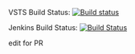 VSTS Build Status: [![Build status](https://wpt-ci-demos.visualstudio.com/Pure%20VSO%20CI/_apis/build/status/dlibby%20VSO%20test)](https://wpt-ci-demos.visualstudio.com/Pure%20VSO%20CI/_build/latest?definitionId=3)

Jenkins Build Status: [![Build Status](http://edgeci.westus2.cloudapp.azure.com/buildStatus/icon?job=MainPipeline)](http://edgeci.westus2.cloudapp.azure.com/job/MainPipeline/)

edit for PR
